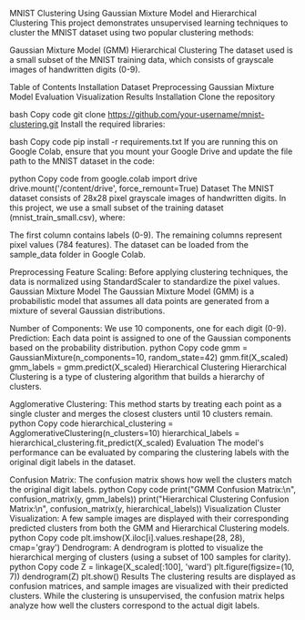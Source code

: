 MNIST Clustering Using Gaussian Mixture Model and Hierarchical Clustering
This project demonstrates unsupervised learning techniques to cluster the MNIST dataset using two popular clustering methods:

Gaussian Mixture Model (GMM)
Hierarchical Clustering
The dataset used is a small subset of the MNIST training data, which consists of grayscale images of handwritten digits (0-9).

Table of Contents
Installation
Dataset
Preprocessing
Gaussian Mixture Model
Evaluation
Visualization
Results
Installation
Clone the repository

bash
Copy code
git clone https://github.com/your-username/mnist-clustering.git
Install the required libraries:

bash
Copy code
pip install -r requirements.txt
If you are running this on Google Colab, ensure that you mount your Google Drive and update the file path to the MNIST dataset in the code:

python
Copy code
from google.colab import drive
drive.mount('/content/drive', force_remount=True)
Dataset
The MNIST dataset consists of 28x28 pixel grayscale images of handwritten digits. In this project, we use a small subset of the training dataset (mnist_train_small.csv), where:

The first column contains labels (0-9).
The remaining columns represent pixel values (784 features).
The dataset can be loaded from the sample_data folder in Google Colab.

Preprocessing
Feature Scaling: Before applying clustering techniques, the data is normalized using StandardScaler to standardize the pixel values.
Gaussian Mixture Model
The Gaussian Mixture Model (GMM) is a probabilistic model that assumes all data points are generated from a mixture of several Gaussian distributions.

Number of Components: We use 10 components, one for each digit (0-9).
Prediction: Each data point is assigned to one of the Gaussian components based on the probability distribution.
python
Copy code
gmm = GaussianMixture(n_components=10, random_state=42)
gmm.fit(X_scaled)
gmm_labels = gmm.predict(X_scaled)
Hierarchical Clustering
Hierarchical Clustering is a type of clustering algorithm that builds a hierarchy of clusters.

Agglomerative Clustering: This method starts by treating each point as a single cluster and merges the closest clusters until 10 clusters remain.
python
Copy code
hierarchical_clustering = AgglomerativeClustering(n_clusters=10)
hierarchical_labels = hierarchical_clustering.fit_predict(X_scaled)
Evaluation
The model's performance can be evaluated by comparing the clustering labels with the original digit labels in the dataset.

Confusion Matrix: The confusion matrix shows how well the clusters match the original digit labels.
python
Copy code
print("GMM Confusion Matrix:\n", confusion_matrix(y, gmm_labels))
print("Hierarchical Clustering Confusion Matrix:\n", confusion_matrix(y, hierarchical_labels))
Visualization
Cluster Visualization: A few sample images are displayed with their corresponding predicted clusters from both the GMM and Hierarchical Clustering models.
python
Copy code
plt.imshow(X.iloc[i].values.reshape(28, 28), cmap='gray')
Dendrogram: A dendrogram is plotted to visualize the hierarchical merging of clusters (using a subset of 100 samples for clarity).
python
Copy code
Z = linkage(X_scaled[:100], 'ward')
plt.figure(figsize=(10, 7))
dendrogram(Z)
plt.show()
Results
The clustering results are displayed as confusion matrices, and sample images are visualized with their predicted clusters. While the clustering is unsupervised, the confusion matrix helps analyze how well the clusters correspond to the actual digit labels.
